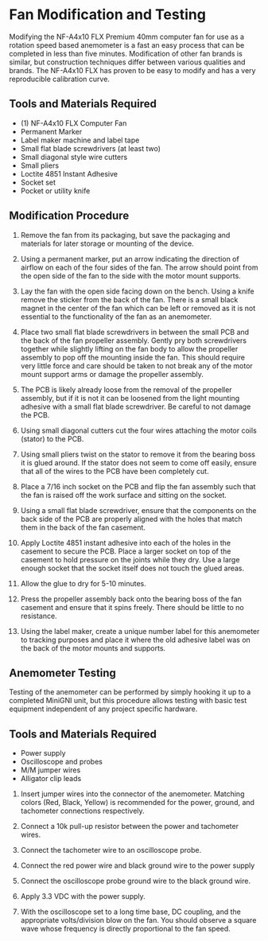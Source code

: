 # Fan Modification and Testing

Modifying the NF-A4x10 FLX Premium 40mm computer fan for use as a rotation speed
based anemometer is a fast an easy process that can be completed in less than
five minutes. Modification of other fan brands is similar, but construction
techniques differ between various qualities and brands. The NF-A4x10 FLX has
proven to be easy to modify and has a very reproducible calibration curve.

## Tools and Materials Required

* (1) NF-A4x10 FLX Computer Fan
* Permanent Marker
* Label maker machine and label tape
* Small flat blade screwdrivers (at least two)
* Small diagonal style wire cutters
* Small pliers
* Loctite 4851 Instant Adhesive
* Socket set
* Pocket or utility knife

## Modification Procedure

1. Remove the fan from its packaging, but save the packaging and materials for
later storage or mounting of the device.

2. Using a permanent marker, put an arrow indicating the direction of airflow on
each of the four sides of the fan. The arrow should point from the open side of
the fan to the side with the motor mount supports.

3. Lay the fan with the open side facing down on the bench. Using a knife remove
the sticker from the back of the fan. There is a small black magnet in the
center of the fan which can be left or removed as it is not essential to the
functionality of the fan as an anemometer.

4. Place two small flat blade screwdrivers in between the small PCB and the back
of the fan propeller assembly. Gently pry both screwdrivers together while
slightly lifting on the fan body to allow the propeller assembly to pop off the
mounting inside the fan. This should require very little force and care should
be taken to not break any of the motor mount support arms or damage the
propeller assembly.

5. The PCB is likely already loose from the removal of the propeller assembly,
but if it is not it can be loosened from the light mounting adhesive with a
small flat blade screwdriver. Be careful to not damage the PCB.

6. Using small diagonal cutters cut the four wires attaching the motor coils
(stator) to the PCB.

7. Using small pliers twist on the stator to remove it from the bearing boss it
is glued around. If the stator does not seem to come off easily, ensure that all
of the wires to the PCB have been completely cut.

8. Place a 7/16 inch socket on the PCB and flip the fan assembly such that the
fan is raised off the work surface and sitting on the socket.

9. Using a small flat blade screwdriver, ensure that the components on the back
side of the PCB are properly aligned with the holes that match them in the back
of the fan casement.

10. Apply Loctite 4851 instant adhesive into each of the holes in the casement
to secure the PCB. Place a larger socket on top of the casement to hold pressure
on the joints while they dry. Use a large enough socket that the socket itself
does not touch the glued areas.

11. Allow the glue to dry for 5-10 minutes.

12. Press the propeller assembly back onto the bearing boss of the fan casement
and ensure that it spins freely. There should be little to no resistance.

13. Using the label maker, create a unique number label for this anemometer to
tracking purposes and place it where the old adhesive label was on the back of
the motor mounts and supports.

## Anemometer Testing

Testing of the anemometer can be performed by simply hooking it up to a
completed MiniGNI unit, but this procedure allows testing with basic test
equipment independent of any project specific hardware.

## Tools and Materials Required

* Power supply
* Oscilloscope and probes
* M/M jumper wires
* Alligator clip leads

1. Insert jumper wires into the connector of the anemometer. Matching colors
(Red, Black, Yellow) is recommended for the power, ground, and tachometer
connections respectively.

2. Connect a 10k pull-up resistor between the power and tachometer wires.

3. Connect the tachometer wire to an oscilloscope probe.

4. Connect the red power wire and black ground wire to the power supply

5. Connect the oscilloscope probe ground wire to the black ground wire.

6. Apply 3.3 VDC with the power supply.

7. With the oscilloscope set to a long time base, DC coupling, and the
appropriate volts/division blow on the fan. You should observe a square wave
whose frequency is directly proportional to the fan speed.
